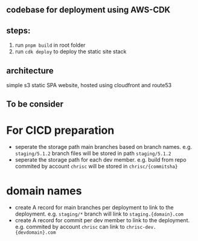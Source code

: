 ## codebase for deployment using AWS-CDK

## steps:
1. run `pnpm build` in root folder
2. run `cdk deploy` to deploy the static site stack


## architecture
simple s3 static SPA website, hosted using cloudfront and route53

## To be consider
# For CICD preparation
  * seperate the storage path main branches based on branch names. e.g. `staging/5.1.2` branch files will be stored in path `staging/5.1.2`
  * seperate the storage path for each dev member. e.g. build from repo commited by account `chrisc` will be stored in `chrisc/{commitsha}`
# domain names
  * create A record for main branches per deployment to link to the deployment. e.g. `staging/*` branch will link to `staging.{domain}.com`
  * create A record for commit per dev member to link to the deployment. e.g. commited by account `chrisc` can link to `chrisc-dev.{devdomain}.com`